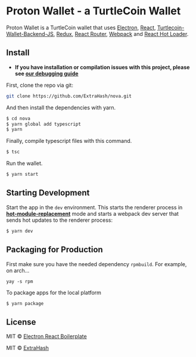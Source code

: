 # Proton Wallet - a TurtleCoin Wallet

<p>
  Proton Wallet is a TurtleCoin wallet that uses <a href="http://electron.atom.io/">Electron</a>, <a href="https://facebook.github.io/react/">React</a>, <a href="https://github.com/turtlecoin/turtlecoin-wallet-backend-js">Turtlecoin-Wallet-Backend-JS</a>, <a href="https://github.com/reactjs/redux">Redux</a>, <a href="https://github.com/reactjs/react-router">React Router</a>, <a href="http://webpack.github.io/docs/">Webpack</a> and <a href="https://github.com/gaearon/react-hot-loader">React Hot Loader</a>.
</p>


## Install

- **If you have installation or compilation issues with this project, please see [our debugging guide](https://github.com/electron-react-boilerplate/electron-react-boilerplate/issues/400)**

First, clone the repo via git:

```bash
git clone https://github.com/ExtraHash/nova.git
```

And then install the dependencies with yarn.

```bash
$ cd nova
$ yarn global add typescript
$ yarn
```

Finally, compile typescript files with this command.

```bash
$ tsc
```

Run the wallet.

```bash
$ yarn start
```

## Starting Development

Start the app in the `dev` environment. This starts the renderer process in [**hot-module-replacement**](https://webpack.js.org/guides/hmr-react/) mode and starts a webpack dev server that sends hot updates to the renderer process:

```bash
$ yarn dev
```

## Packaging for Production

First make sure you have the needed dependency `rpmbuild`. For example, on arch...

`yay -s rpm`

To package apps for the local platform

```bash
$ yarn package
```

## License

MIT © [Electron React Boilerplate](https://github.com/electron-react-boilerplate)

MIT © [ExtraHash](https://github.com/ExtraHash)
